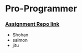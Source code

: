 # Pro-Programmer

### [Assignment Repo link](https://classroom.github.com/a/_95-pu4E)

- Shohan
- saimon
- jitu
